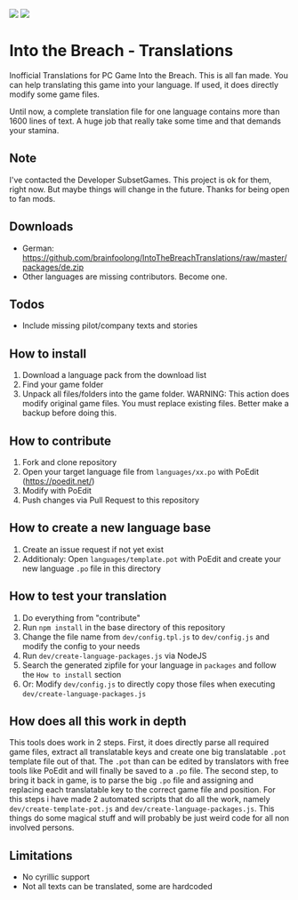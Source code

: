 ![](https://img.shields.io/badge/Game_Version-1.0.17(3--6--2018)-green.svg) 
![](https://img.shields.io/badge/DE__WorkingAlpha-80%25_Translated-orange.svg)
# Into the Breach - Translations
Inofficial Translations for PC Game Into the Breach. This is all fan made. You can help translating this game into your language. If used, it does directly modify some game files.

Until now, a complete translation file for one language contains more than 1600 lines of text. A huge job that really take some time and that demands your stamina.

## Note
I've contacted the Developer SubsetGames. This project is ok for them, right now. But maybe things will change in the future. Thanks for being open to fan mods.

## Downloads
* German: https://github.com/brainfoolong/IntoTheBreachTranslations/raw/master/packages/de.zip
* Other languages are missing contributors. Become one.

## Todos
* Include missing pilot/company texts and stories

## How to install
1. Download a language pack from the download list
2. Find your game folder
3. Unpack all files/folders into the game folder. WARNING: This action does modify original game files. You must replace existing files. Better make a backup before doing this.

## How to contribute

1. Fork and clone repository
2. Open your target language file from `languages/xx.po` with PoEdit (https://poedit.net/)
3. Modify with PoEdit
4. Push changes via Pull Request to this repository

## How to create a new language base

1. Create an issue request if not yet exist
2. Additionaly: Open `languages/template.pot` with PoEdit and create your new language `.po` file in this directory

## How to test your translation
1. Do everything from "contribute"
2. Run `npm install` in the base directory of this repository
3. Change the file name from `dev/config.tpl.js` to `dev/config.js` and modify the config to your needs
4. Run `dev/create-language-packages.js` via NodeJS
5. Search the generated zipfile for your language in `packages` and follow the `How to install` section
6. Or: Modify `dev/config.js` to directly copy those files when executing `dev/create-language-packages.js`

## How does all this work in depth
This tools does work in 2 steps. First, it does directly parse all required game files, extract all translatable keys and create one big translatable `.pot` template file out of that. The `.pot` than can be edited by translators with free tools like PoEdit and will finally be saved to a `.po` file. The second step, to bring it back in game, is to parse the big `.po` file and assigning and replacing each translatable key to the correct game file and position. For this steps i have made 2 automated scripts that do all the work, namely `dev/create-template-pot.js` and `dev/create-language-packages.js`. This things do some magical stuff and will probably be just weird code for all non involved persons.

## Limitations
* No cyrillic support
* Not all texts can be translated, some are hardcoded


